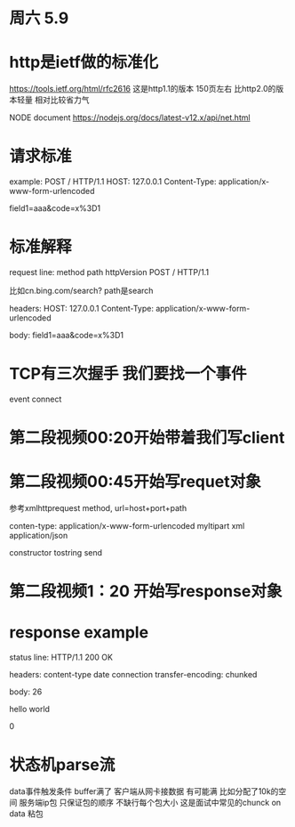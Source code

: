 # 周六 5.9

# http是ietf做的标准化
https://tools.ietf.org/html/rfc2616
这是http1.1的版本 150页左右 比http2.0的版本轻量 相对比较省力气

NODE document
https://nodejs.org/docs/latest-v12.x/api/net.html

# 请求标准
example:
POST / HTTP/1.1
HOST: 127.0.0.1
Content-Type: application/x-www-form-urlencoded

field1=aaa&code=x%3D1

# 标准解释
request line: 
method path httpVersion
POST / HTTP/1.1

比如cn.bing.com/search?
path是search


headers:
HOST: 127.0.0.1
Content-Type: application/x-www-form-urlencoded

body:
field1=aaa&code=x%3D1


# TCP有三次握手 我们要找一个事件
event connect

# 第二段视频00:20开始带着我们写client

# 第二段视频00:45开始写requet对象
参考xmlhttprequest
method, url=host+port+path

conten-type:
application/x-www-form-urlencoded
myltipart
xml
application/json

constructor
tostring
send

# 第二段视频1：20 开始写response对象

# response example

status line:
HTTP/1.1 200 OK

headers:
content-type
date
connection
transfer-encoding: chunked

body:
26
<html><body>hello world</body></html>

0


# 状态机parse流

data事件触发条件
buffer满了 客户端从网卡接数据 有可能满 比如分配了10k的空间
服务端ip包 只保证包的顺序 不缺行每个包大小
这是面试中常见的chunck on data 粘包